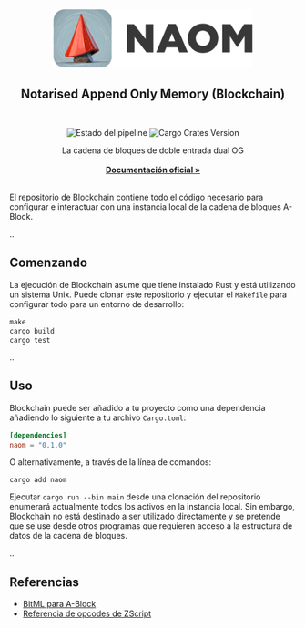 <div align="center">
  <a>
    <img src="https://github.com/ABlockOfficial/Blockchain/blob/develop/assets/hero.svg" alt="Logo" style="width: 350px">
  </a>

  <h2 align="center">Notarised Append Only Memory (Blockchain)</h2> <div style="height:30px"></div>

  <div>
  <img src="https://img.shields.io/github/actions/workflow/status/ABlockOfficial/Blockchain/rust.yml" alt="Estado del pipeline" style="display:inline-block"/>
  <img src="https://img.shields.io/crates/v/naom" alt="Cargo Crates Version" style="display:inline-block" />
  </div>

  <p align="center">
    La cadena de bloques de doble entrada dual OG
    <br />
    <br />
    <a href="https://zenotta.io"><strong>Documentación oficial »</strong></a>
    <br />
    <br />
  </p>
</div>

El repositorio de Blockchain contiene todo el código necesario para configurar e interactuar con una instancia local de la cadena de bloques A-Block.

..

## Comenzando

La ejecución de Blockchain asume que tiene instalado Rust y está utilizando un sistema Unix. Puede clonar este repositorio y ejecutar el `Makefile` para configurar todo para un entorno de desarrollo:

```
make
cargo build
cargo test
```

..

## Uso

Blockchain puede ser añadido a tu proyecto como una dependencia añadiendo lo siguiente a tu archivo `Cargo.toml`:

```toml
[dependencies]
naom = "0.1.0"
```

O alternativamente, a través de la línea de comandos:

```
cargo add naom
```

Ejecutar `cargo run --bin main` desde una clonación del repositorio enumerará actualmente todos los activos en la instancia local. Sin embargo, Blockchain no está destinado a ser utilizado directamente y se pretende que se use desde otros programas que requieren acceso a la estructura de datos de la cadena de bloques.

..

## Referencias

- [BitML para A-Block](https://github.com/ABlockOfficial/Blockchain/blob/main/docs/BitML_for_Zenotta.pdf)
- [Referencia de opcodes de ZScript](https://github.com/ABlockOfficial/Blockchain/blob/main/docs/ZScript_Opcodes_Reference.pdf)